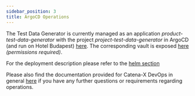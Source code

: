 ```yaml
---
sidebar_position: 3
title: ArgoCD Operations
---
```


The Test Data Generator is currently managed as an application *product-test-data-generator* with the project *project-test-data-generator* in ArgoCD (and run on Hotel Budapest) [here](https://argo.demo.catena-x.net/applications/product-test-data-generator?view=tree&resource=).
The corresponding vault is exposed [here](https://vault.vault.demo.catena-x.net/ui/vault/secrets/test-data-generator/list) *(permissions required)*.

For the deployment description please refer to the [helm section](helm)

Please also find the documentation provided for Catena-X DevOps in general [here](https://catenax-ng.github.io/docs/intro) if you have any further questions or requirements regarding operations.